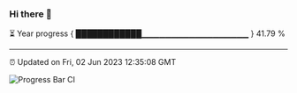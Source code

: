 ### Hi there 👋

⏳ Year progress { ████████████▁▁▁▁▁▁▁▁▁▁▁▁▁▁▁▁▁▁ } 41.79 %

---

⏰ Updated on Fri, 02 Jun 2023 12:35:08 GMT

![Progress Bar CI](https://github.com/JuvenileQ/Progress-Bar-CI/workflows/main/badge.svg)

